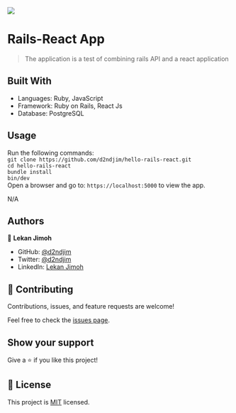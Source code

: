 ![](https://img.shields.io/badge/Microverse-blueviolet)

# Rails-React App

>  The application is a test of combining rails API and a react application
## Built With

- Languages: Ruby, JavaScript
- Framework: Ruby on Rails, React Js
- Database: PostgreSQL

## Usage

Run the following commands:</br>
`git clone https://github.com/d2ndjim/hello-rails-react.git`</br>
`cd hello-rails-react`</br>
`bundle install`</br>
`bin/dev`</br>
Open a browser and go to: `https://localhost:5000` to view the app.

N/A

## Authors

👤 **Lekan Jimoh**

- GitHub: [@d2ndjim](https://github.com/d2ndjim)
- Twitter: [@d2ndjim](https://twitter.com/d2ndjim_)
- LinkedIn: [Lekan Jimoh](https://linkedin.com/in/lekanj)
## 🤝 Contributing

Contributions, issues, and feature requests are welcome!

Feel free to check the [issues page](https://github.com/d2ndjim/hello-rails-react/issues).

## Show your support

Give a ⭐️ if you like this project!

## 📝 License

This project is [MIT](./license.md) licensed.
